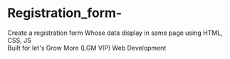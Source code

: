 # Registration_form-
Create a registration form Whose data display in same page using HTML, CSS, JS  
Built for let's Grow More (LGM VIP) Web Development

